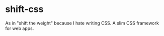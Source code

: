 shift-css
=========

As in "shift the weight" because I hate writing CSS. A slim CSS framework for web apps.

